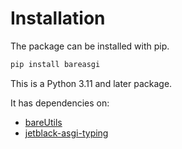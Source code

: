 # Installation

The package can be installed with pip.

```bash
pip install bareasgi
```

This is a Python 3.11 and later package.

It has dependencies on:

- [bareUtils](https://github.com/rob-blackbourn/bareUtils)
- [jetblack-asgi-typing](https://github.com/rob-blackbourn/jetblack-asgi-typing)
